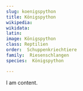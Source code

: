 ```yaml
---
slug: koenigspython
title: Königspython
wikipedia: 
wikidata: 
latin:
image: Königspython
class: Reptilien
order:  Schuppenkriechtiere
family:  Riesenschlangen
species:  Königspython

---
```


I am content.
